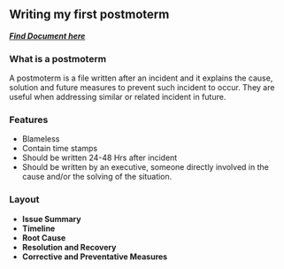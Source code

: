 ## Writing my first postmoterm

***[Find Document here](https://docs.google.com/document/d/1r32aABMkcPMKhMAUVEGUnHFXQPxlez0oJ6o4aeUSHuY/edit?usp=sharing)***

### What is a postmoterm
A postmoterm is a file written after an incident and it explains the cause, solution and future measures to prevent such incident to occur. They are useful when addressing similar or related incident in future.

### Features
- Blameless
- Contain time stamps
- Should be written 24-48 Hrs after incident
- Should be written by an executive, someone directly involved in the cause and/or the solving of the situation.

### Layout
- **Issue Summary**
- **Timeline**
- **Root Cause**
- **Resolution and Recovery**
- **Corrective and Preventative Measures**
